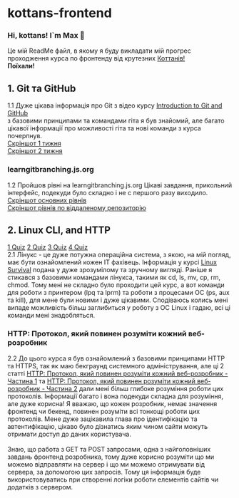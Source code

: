 # kottans-frontend
### Hi, kottans! I`m Max :wave:
Це мій ReadMe файл, в якому я буду викладати мій прогрес проходження курса по фронтенду від крутезних [Коттанів!](https://kottans.org/ "kottans.org")<br>
**Поїхали!**
## 1. Git та GitHub
1.1 Дуже цікава інформація про Git з відео курсу [Introduction to Git and GitHub](https://www.coursera.org/learn/introduction-git-github)<br>
з базовими принципами та командами гіта я був знайомий, але багато цікавої інформації про можливості гіта та нові команди з курса почерпнув.<br>
[Скріншот 1 тижня](https://github.com/maksimsergeev97/kottans-frontend/blob/808a831543c9d0213b5fb8a71921386179d9c83a/first%20week.PNG)<br>
[Скріншот 2 тижня](https://github.com/maksimsergeev97/kottans-frontend/blob/808a831543c9d0213b5fb8a71921386179d9c83a/second%20week.PNG)<br>
### learngitbranching.js.org
1.2 Пройшов рівні на learngitbranching.js.org
Цікаві завдання, прикольний інтерфейс, подекуди було складно і не с першого разу виходило.<br>
[Скріншот основних рівнів](https://github.com/maksimsergeev97/kottans-frontend/blob/808a831543c9d0213b5fb8a71921386179d9c83a/git_base.PNG)<br>
[Скріншот рівнів по віддаленому репозиторію](https://github.com/maksimsergeev97/kottans-frontend/blob/808a831543c9d0213b5fb8a71921386179d9c83a/git_remote.PNG)<br>
## 2. Linux CLI, and HTTP
[1 Quiz](https://github.com/maksimsergeev97/kottans-frontend/blob/9920c6191cf2f6355a3e1bdc777babcf792f5912/task_linux_cli/quiz_1.PNG)
[2 Quiz](https://github.com/maksimsergeev97/kottans-frontend/blob/9920c6191cf2f6355a3e1bdc777babcf792f5912/task_linux_cli/quiz_2.PNG)
[3 Quiz](https://github.com/maksimsergeev97/kottans-frontend/blob/9920c6191cf2f6355a3e1bdc777babcf792f5912/task_linux_cli/quiz_3.PNG)
[4 Quiz](https://github.com/maksimsergeev97/kottans-frontend/blob/9920c6191cf2f6355a3e1bdc777babcf792f5912/task_linux_cli/quiz_4.PNG)<br>
2.1 Лінукс - це дуже потужна операційна система, з якою, на мій погляд, має бути ознайомлений кожен ІТ фахівець. Інформація у курсі [Linux Survival](https://linuxsurvival.com/linux-tutorial-introduction) подана у дуже зрозумілому та зручному вигляді. Раніше я стикався з базовими командами лінукса, такими як сd, ls, mv, cp, rm, chmod. Тому мені не складно було проходити цей курс, а вот команди для роботи з принтером (lpq та lprm) та роботи з процесами ОС (ps, aux та kill), для мене були новими і дуже цікавими. Сподіваюсь колись мені випаде можливість більш заглибиться у роботу з ОС Linux і гадаю, всі ці команди мені знадобляться.<br>
### HTTP: Протокол, який повинен розуміти кожний веб-розробник
2.2 До цього курса я був ознайомлений з базовими принципами HTTP та HTTPS, так як маю бекграунд системного адміністрування, але ці 2 статті [HTTP: Протокол, який повинен розуміти кожний веб-розробник - Частина 1](https://code.tutsplus.com/uk/tutorials/http-the-protocol-every-web-developer-must-know-part-1--net-31177) та [HTTP: Протокол, який повинен розуміти кожний веб-розробник - Частина 2](https://code.tutsplus.com/uk/tutorials/http-the-protocol-every-web-developer-must-know-part-2--net-31155) дали мені більш глибоке розуміння роботи цих протоколів. Інформації багато і вона подекуди складна для розуміння, але дуже корисна! Я вважаю, що кожен розробник, немає значення фронтенд чи бекенд, повинен розуміти всі тонкощі роботи цих протоколів. Мене дуже зацікавила глава про ідентифікацію та автентифікацію, цікаво було дізнатись яким чином сайти можуть отримати доступ до даних користувача.<br><br>
Знаю, що работа з GET та POST запросами, одна з найголовніших завдань фронтенд розробника, тому дуже корисно розуміти що ми можемо відправляти на сервер і що ми можемо отримувати від сервера, за допомогою цих запросів. Тому ця інформація буде використовуватись при створенні логіки роботи елементів сайтів чи додатків з сервером.<br>
